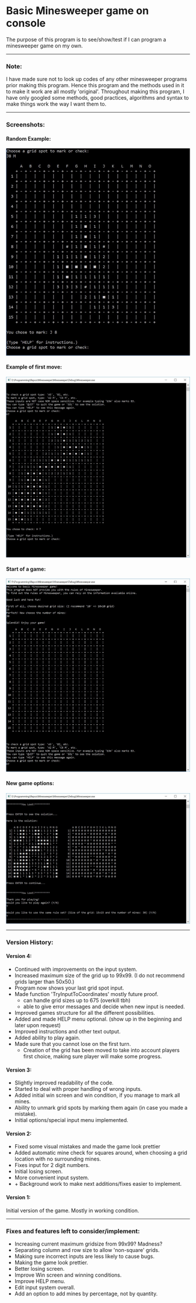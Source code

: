 # Basic Minesweeper game on console

The purpose of this program is to see/show/test if I can program a minesweeper game on my own.

---

### Note:

I have made sure not to look up codes of any other minesweeper programs prior making this program. Hence this program and the methods used in it to make it work are all mostly 'original'.
Throughout making this program, I have only googled some methods, good practices, algorithms and syntax to make things work the way I want them to.

---

### Screenshots:

#### Random Example:  
![Random example](/Screenshots/MinesweeperCapture1.JPG "Random example")

#### Example of first move:
![Example of first move](/Screenshots/MinesweeperCapture2.JPG?raw=true "Example of first move")

#### Start of a game:
![Start of a game](/Screenshots/MinesweeperCapture3.JPG?raw=true "Start of a game")

#### New game options:
![New game options](/Screenshots/MinesweeperCapture4.JPG?raw=true "New game")

---

### Version History:


#### Version 4:

* Continued with improvements on the input system.
* Increased maximum size of the grid up to 99x99. (I do not recommend grids larger than 50x50.)
* Program now shows your last grid spot input.
* Made function 'TryInputToCoordinates' mostly future proof.
	* can handle grid sizes up to 675 (overkill tbh)
	* able to give error messages and decide when new input is needed.
* Improved games structure for all the different possibilities.
* Added and made HELP menu optional. (show up in the beginning and later upon request)
* Improved instructions and other text output.
* Added ability to play again.
* Made sure that you cannot lose on the first turn.
	* Creation of the grid has been moved to take into account players first choice, making sure player will make some progress.

#### Version 3:

* Slightly improved readability of the code.
* Started to deal with proper handling of wrong inputs.
* Added initial win screen and win condition, if you manage to mark all mines.
* Ability to unmark grid spots by marking them again (in case you made a mistake).
* Initial options/special input menu implemented.


#### Version 2:

* Fixed some visual mistakes and made the game look prettier 
* Added automatic mine check for squares around, when choosing a grid location with no surrounding mines.
* Fixes input for 2 digit numbers.
* Initial losing screen.
* More convenient input system.
* \+ Background work to make next additions/fixes easier to implement.

#### Version 1:


Initial version of the game. Mostly in working condition.

---

### Fixes and features left to consider/implement:

* Increasing current maximum gridsize from 99x99? Madness?
* Separating column and row size to allow 'non-square' grids.
* Making sure incorrect inputs are less likely to cause bugs.
* Making the game look prettier.
* Better losing screen.
* Improve Win screen and winning conditions.
* Improve HELP menu.
* Edit input system overall.
* Add an option to add mines by percentage, not by quantity.

